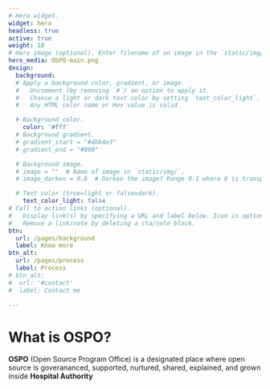 ```yaml
---
# Hero widget.
widget: hero
headless: true
active: true
weight: 10
# Hero image (optional). Enter filename of an image in the `static/img/` folder.
hero_media: OSPO-main.png
design:
  background:
  # Apply a background color, gradient, or image.
  #   Uncomment (by removing `#`) an option to apply it.
  #   Choose a light or dark text color by setting `text_color_light`.
  #   Any HTML color name or Hex value is valid.

  # Background color.
    color: '#fff'
  # Background gradient.
  # gradient_start = "#4bb4e3"
  # gradient_end = "#000"

  # Background image.
  # image = ""  # Name of image in `static/img/`.
  # image_darken = 0.6  # Darken the image? Range 0-1 where 0 is transparent and 1 is opaque.

  # Text color (true=light or false=dark).
    text_color_light: false
# Call to action links (optional).
#   Display link(s) by specifying a URL and label below. Icon is optional for `[cta]`.
#   Remove a link/note by deleting a cta/note block.
btn:
  url: /pages/background
  label: Know more
btn_alt:
  url: /pages/process
  label: Process
# btn_alt:
#  url: '#contact'
#  label: Contact me

---
```

# What is OSPO?

**OSPO** (Open Source Program Office)  is a designated place where open source is goverananced, supported, nurtured, shared, explained, and grown inside **Hospital Authority**